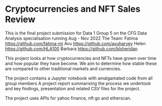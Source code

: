 # Cryptocurrencies and NFT Sales Review

This is the final project submission for Data 1 Group 5 on the CFG Data Analysis specialisation running Aug - Nov 2022
The Team:
Fatima  https://github.com/fatima-mj
Avu   https://github.com/avuharvey
Helen  https://github.com/HLA100
Barbara  https://github.com/blsheridan

This project looks at how cryptocurrencies and NFTs have grown over time and how popular they have become.  We aim to determine how stable these are compared to other traditional markets and currencies. 

The project contains a Jupyter notebook with amalgamated code from all group members
A project report summarising the process we undertook and key findings, presentation and related CSV files for the project.  

The project uses APIs for yahoo finance,  nft go and etherscan.

